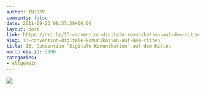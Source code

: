 ```yaml
---
author: IN3DOV
comments: false
date: 2011-09-23 08:57:58+00:00
layout: post
link: https://drc.bz/13-convention-digitale-komunikation-auf-dem-ritten/
slug: 13-convention-digitale-komunikation-auf-dem-ritten
title: 13. Convention "Digitale Komunikation" auf dem Ritten
wordpress_id: 3706
categories:
- Allgemein
---
```


[![](https://drc.bz/wp-content/uploads/2011/09/convention1.jpg)](https://drc.bz/wp-content/uploads/2011/09/convention1.jpg)[](https://drc.bz/wp-content/uploads/2011/09/convention.jpg)

